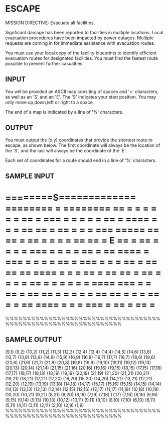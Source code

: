 <!-- RATING: EASY -->
<!-- NAME:  ESCAPE -->
<!-- GENERATOR: generate.pl -->
# ESCAPE

MISSION DIRECTIVE: Evacuate all facilities.

Signficant damage has been reported to facilities in multiple locations. Local evacuation procedures have been impacted by power outages. Multiple requests are coming in for immediate assistance with evacuation routes.

You must use your local copy of the facility blueprints to identify efficient evacuation routes for designated facilities. You must find the fastest route possible to prevent further casualties. 

## INPUT
You will be provided an ASCII map consiting of spaces and '=' characters, as well as an 'S' and an 'E'. The 'S' indicates your start position. You may only move up,down,left or right to a space. 

The end of a map is indicated by a line of '%' characters.

## OUTPUT
You must output the (x,y) coordinates that provide the shortest route to escape, as shown below. The first coordinate will always be the location of the 'S', and the last will always be the coordinate of the 'E'.

Each set of coordinates for a route should end in a line of '%' characters.

## SAMPLE INPUT
========S=============
========   =  ========
== =     =  =   =  = =
== = ===  =   = = =  =
== =  ====  =  =  = ==
==  =     ==  = =    =
===  =====   ==   == =
== =   = = = == ==   =
E   == =  ==     = = =
= ===    =   = = =  ==
=     ==  ====  =  ===
  = =   =  = ==  = ===
= = = ==  =    ==   ==
== ====  =  = =  ==  =
== ==  = == =  =   = =
==   =    =  = = =   =
====   ===  =  =  == =
==  == =   =  = = = ==
== =    = =  == =    =
== ==== = = =    === =
==        =   ==     =
======================
%%%%%%%%%%%%%%%%%%%%%%%%%%%%%%%%%%%%%%%%%%%%%%%%%%%%%%%%%%%%%%%

## SAMPLE OUTPUT
(9,1)
(9,2)
(10,2)
(11,2)
(11,3)
(12,3)
(12,4)
(13,4)
(14,4)
(14,5)
(14,6)
(13,6)
(13,7)
(13,8)
(13,9)
(14,9)
(15,9)
(16,9)
(16,8)
(16,7)
(17,7)
(18,7)
(18,6)
(19,6)
(20,6)
(21,6)
(21,7)
(21,8)
(20,8)
(19,8)
(19,9)
(19,10)
(19,11)
(19,12)
(19,13)
(20,13)
(20,14)
(21,14)
(21,15)
(21,16)
(20,16)
(19,16)
(19,15)
(18,15)
(17,15)
(17,16)
(17,17)
(18,17)
(18,18)
(18,19)
(19,19)
(20,19)
(21,19)
(21,20)
(21,21)
(20,21)
(19,21)
(18,21)
(17,21)
(17,20)
(16,20)
(15,20)
(14,20)
(14,21)
(13,21)
(12,21)
(12,20)
(12,19)
(13,19)
(13,18)
(14,18)
(14,17)
(15,17)
(15,16)
(15,15)
(14,15)
(14,14)
(14,13)
(13,13)
(12,13)
(12,14)
(12,15)
(12,16)
(12,17)
(11,17)
(11,18)
(10,18)
(10,19)
(10,20)
(10,21)
(9,21)
(8,21)
(8,20)
(8,19)
(7,19)
(7,18)
(7,17)
(7,16)
(8,16)
(9,16)
(9,15)
(9,14)
(9,13)
(10,13)
(10,12)
(10,11)
(9,11)
(9,10)
(8,10)
(7,10)
(6,10)
(6,11)
(5,11)
(4,11)
(3,11)
(2,11)
(2,10)
(2,9)
(1,9)
%%%%%%%%%%%%%%%%%%%%%%%%%%%%%%%%%%%%%%%%%%%%%%%%%%%%%%%%%%%%%%%
